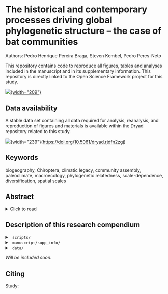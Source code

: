 # The historical and contemporary processes driving global phylogenetic structure – the case of bat communities

Authors: Pedro Henrique Pereira Braga, Steven Kembel, Pedro Peres-Neto

This repository contains code to reproduce all figures, tables and analyses included in the manuscript and in its supplementary information. This repository is directly linked to the Open Science Framework project for this study.

[![](https://img.shields.io/badge/OSF-10.17605%252FOSF.IO%252FAMVP5-blue?style=for-the-badge&logo=osf.svg){width="209"}](https://osf.io/amvp5/)

## Data availability

A stable data set containing all data required for analysis, reanalysis, and reproduction of figures and materials is available within the Dryad repository related to this study.

![](https://img.shields.io/badge/Dryad-10.5061%252Fdryad.rjdfn2zgj-yellowgreen?style=for-the-badge&logo=dryad.svg){width="239"}(https://doi.org/10.5061/dryad.rjdfn2zgj)

## Keywords

biogeography, Chiroptera, climatic legacy, community assembly, paleoclimate, macroecology, phylogenetic relatedness, scale-dependence, diversification, spatial scales

## Abstract

<details>

<summary>Click to read</summary>

### Aim

Patterns of evolutionary relatedness among co-occurring species are driven by scale-dependent contemporary and historical processes. Yet, we still lack a detailed understanding of how these drivers impact the phylogenetic structure of biological communities. Here, we focused on bats -- one of the most speciose and vagile groups of mammals -- and test the predictions of three general biogeographical hypotheses that are particularly relevant to understanding how paleoclimatic stability, local diversification rates, and geographical scales shaped their present-day phylogenetic community structure.

### Location

Worldwide, across restrictive spatial extents: global, east-west hemispheres, biogeographical realms, tectonic plates, biomes, and ecoregions.

### Time period

Last Glacial Maximum (\~22,000 years ago) to present.

### Major taxa studied

Bats (Chiroptera).

### Methods

We estimated bat phylogenetic community structure across restrictive geographical extents and modelled it as a function of paleoclimatic stability, and *in situ* net diversification rates.

### Results

Limiting species pools from broader to local spatial scales Limiting geographical extents from larger to smaller scales strongly changed the phylogenetic structure of bat communities. The magnitude of these effects is less noticeable in the western hemisphere, where frequent among-realm biota interchange could have been maintained through bats adaptive traits. Highly phylogenetically related bat communities are generally more common in regions that changed less in climate since the last glacial maximum, supporting the expectation that stable climates allow for increased phylogenetic clustering. Finally, increased *in situ* net diversification rates are associated with greater phylogenetic clustering in bat communities.

### Main conclusions

We show that the worldwide phylogenetic structure of bat assemblages varies as a function of geographical extents, dispersal barriers, paleoclimatic stability and in situ diversification. The integrative framework used in our study, which can be applied to other taxonomic groups, has proven useful to not only explain the evolutionary dynamics of community assembly, but could also help tackle questions related to scale-dependence in community ecology and biogeography.

</details>

## Description of this research compendium

<details>

<summary><code> scripts/ </code></summary>

-   `S0_fun_BAMM.diversification.rate.estimation.R`: Function to configure BAMM diversification rate estimation files;
-   `S0_fun_bootstrap_logit_GLM_uncondition_quant.R`: Functions to compute and extract logistic regression coefficients;
-   `S0_fun_CommWeightedMeans.R`: Function to compute community weighted means;
-   `S0_fun_ggplot_theme_map.R`: Function to define `ggplot` theme for Figure 1;
-   `S0_fun_make_grid_sf.R`: Function to create a cell-grid over a shapefile of the world containing polygon layers;
-   `S0_fun_match_phylo_comm.R`: Function to match the species tips of a phylogenetic tree to a community matrix containing species occurrences across sites;
-   `S0_fun_ses.opt.rarefaction.phylostr.R`: Functions to compute the phylogenetic relatedness of communities using the traditional and a rarefaction approach based on the standardized effect sizes of mean phylogenetic pairwise and mean nearest taxon distances;
-   `S0_fun_ses.phylostr_non_parallelized_alternatives.R`: Function that implements expanded grids to calculate the standardized effect size for mean phylogenetic pairwise distances and mean nearest taxon distances (based on `PhyloMeasures::mpd.query()` and `PhyloMeasures::mntd.query()`);
-   `S0_fun_ses.phylostr.query.sf.R`: Functions that implements `PhyloMeasures::mpd.query()` and `PhyloMeasures::mntd.query()` within the framework of `picante::ses.mpd()` and `picante::ses.mntd()` to allow for faster parallel computation using SNOW/snowfall;
-   `S0_fun_sf.ses.phylostr.R`: Functions that modify `picante::ses.mpd()` and `picante::ses.mntd()` to allow for parallel computation using SNOW/snowfall;
-   `S0_HypothesesRepresentationFigures.R`: Routine to simulate and generate the figures that represent the hypotheses being tested and that are inserted within Table 1;
-   `S00_REnvironmentPreparation.R`: Routine to prepare (install and load packages) the R environment for analysis and reanalysis of the data in this study;
-   `S1a_50KM_DatasetPreparation.R`: Routine to prepare the geographical data set for this study;
-   `S1b_Chiroptera_Comm_Phylo_DatasetPreparation.R`: Routine to prepare the community presence absence data, the phylogenetic relationship hypothesis and the maximum crade credibility tree used in our study;
-   `S1c_Climate_Contemp_LGM_DatasetPreparation.R`: Routine to prepare the contemporary climatic, paleoclimatic data, and climatic legacies;
-   `S2a_PhyloStr_SamplingPool_MPD_MNTD_mod.ses.mpd.query.sf.R`: Routine to apply a null-model framework to compute the phylogenetic structure of communities across a gradient of restrictive geographical extents;\
-   `S2b_Summary_Statistics_NRI_NTI_Table_S2.1.R`: Code to summarise statistics for the phylogenetic structure of communities, and to create Table S2.1;
-   `S2c_mergePhyloStructure_rmanova_rmmcp_Table_S2.2.R`: Code to merge data on community phylogenetic structure, perform robust repeated measurement analyses of variance, and create Table S2.2.;
-   `S2d_PhyloStr_SamplingPool_MPD_MNTD_P_Z_Combining_Figure_2.R`: Code to perform Stouffer's meta-analytic probability combination tests on the probabilities from the computations of indices for community phylogenetic relatedness;
-   `S2e_PhyloStr_SamplingPool_MPD_MNTD_PhyloSamples.R`: Routine to apply a null-model framework to compute the phylogenetic structure of communities across a gradient of restrictive geographical extents across phylogenetic trees randomly sampled from the phylogenetic relationship hypothesis used in this study;
-   `S2f_PhyloStr_SamplingPool_MPD_MNTD_Fixed_Rarefaction.R`: Routine to perform a rarefaction-based adjustment for biases introduced by differences in sizes of species richness under the null-model framework to compute the phylogenetic structure of communities across a gradient of restrictive geographical extents across phylogenetic trees. This code allows for the selection of fixed species richness across all communities;
-   `S2g_PhyloStr_SamplingPool_MPD_MNTD_Relative_Rarefaction.R`: Routine to perform a rarefaction-based adjustment for biases introduced by differences in sizes of species richness under the null-model framework to compute the phylogenetic structure of communities across a gradient of restrictive geographical extents across phylogenetic trees. This routine allows for the selection of relative species richness across all communities;
-   `S2h_PhyloStr_SamplingPool_MPD_MNTD_Relative_Min_Size_Rarefaction.R`: Routine to perform a rarefaction-based adjustment for biases introduced by differences in sizes of species richness under the null-model framework to compute the phylogenetic structure of communities across a gradient of restrictive geographical extents across phylogenetic trees. Here, the bias is adjusted by repeatedly randomly subsampling (rarefying) any given local community matrix to have the same number of species as the immediately inferior nested geographical extent;
-   `S2i_PhyloStr_SamplingPool_Representation_Map_Figure_1.R`: Code to represent community phylogenetic structure calculated for several geographical scales into maps, creating Figure 1;
-   `S3a_BAMM_netDiv_rate_estimation.R`: Code to generate the control file, assess and estimate net diversification rates for each species using Bayesian Analyses for Macroevolutionary Mixtures using the maximum crade credibility tree computed from the phylogenetic hypothesis used here;
-   `S3b_BAMM_netDiv_rate_estimation_PhyloSamples.R`: Code to generate the control file, assess and estimate net diversification rates for each species using Bayesian Analyses for Macroevolutionary Mixtures for phylogenetic trees randomly sampled from the phylogenetic hypothesis used in this study;
-   `S3c_samplingProbabilities_Table_S2.3.R`: Code to compute sampling probabilities within the phylogenetic hypothesis used in this study, and to create Table S2.3;
-   `S4a_CWM_netDiv.R`: Code to compute weighted means for diversification rates across all communities;
-   `S4b_CWM_netDiv_PhyloSamples.R`: Code to compute average weighted means for diversification rates across all communities that were obtained for each phylogenetic tree randomly sampled for the phylogenetic hypothesis used in this study;
-   `S5_PhyloStr_Descriptive_Quantiles_Figures_3_4.R`: Code to plot the mean phylogenetic relatedness of bat communities (for both NRI and NTI) across each percentile of the predictor variables of interest (i.e., historical change in temperature, historical change in precipitation and in situ net diversification rates), and generate Figures 3 and 4;
-   `S6_PhyloStr_Logistic_Bootstrap_Quantiles_Figure_5_Table_2.R`: Code to applu conditionally unbiased bounded influence robust logistic regressions to test how changes in historical climatic stability and in situ diversification rates independently increased (or decreased) the likelihood of a community being composed of highly phylogenetically related species. This code creates Figure 5 and Table 2;
-   `S7a_CHELSA_TraCE21k_download.R`: Code to download and decompress climatic data from CHELSA covering the current period until 22,000 years ago, in intervals of 500 years;
-   `S7b_CHELSA_TraCE21k_VoCC_extract.R`: Code to calculate gradient-based change velocities in temperature and in precipitation from the LGM to the contemporary period and assessed how they influenced the phylogenetic relatedness of bat communities across geographical scales.

</details>

<details>

<summary><code> manuscript/supp_info/ </code></summary>

</details>

<details>

<summary><code> data/ </code></summary>

</details>

*Will be included soon.*

## Citing

Study:
